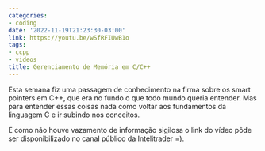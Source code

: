 ```yaml
---
categories:
- coding
date: '2022-11-19T21:23:30-03:00'
link: https://youtu.be/wSfRFIUwB1o
tags:
- ccpp
- videos
title: Gerenciamento de Memória em C/C++
---
```


Esta semana fiz uma passagem de conhecimento na firma sobre os smart pointers em C++, que era no fundo o que todo mundo queria entender. Mas para entender essas coisas nada como voltar aos fundamentos da linguagem C e ir subindo nos conceitos.

E como não houve vazamento de informação sigilosa o link do vídeo pôde ser disponibilizado no canal público da Intelitrader =).